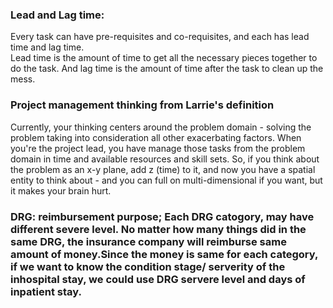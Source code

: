 ### Lead and Lag time:
Every task can have pre-requisites and co-requisites, and each has lead time and lag time.  
Lead time is the amount of time to get all the necessary pieces together to do the task.
And lag time is the amount of time after the task to clean up the mess.

### Project management thinking from Larrie's definition
Currently, your thinking centers around the problem domain - solving the problem taking into consideration all other exacerbating factors.  When you're the project lead, you have manage those tasks from the problem domain in time and available resources and skill sets.  So, if you think about the problem as an x-y plane, add z (time) to it, and now you have a spatial entity to think about - and you can full on multi-dimensional if you want, but it makes your brain hurt.

### DRG: reimbursement purpose; Each DRG catogory, may have different severe level. No matter how many things did in the same DRG, the insurance company will reimburse same amount of money.Since the money is same for each category, if we want to know the condition stage/ serverity of the inhospital stay, we could use DRG servere level and days of inpatient stay.
 

